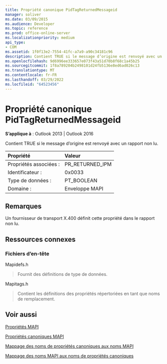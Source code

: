 ```yaml
---
title: Propriété canonique PidTagReturnedMessageid
manager: soliver
ms.date: 03/09/2015
ms.audience: Developer
ms.topic: reference
ms.prod: office-online-server
ms.localizationpriority: medium
api_type:
- COM
ms.assetid: 1f0f13e2-7554-41fc-a7a9-a90c34181c96
description: Contient TRUE si le message d’origine est renvoyé avec un rapport non lu. Un fournisseur de transport X.400 définit cette propriété dans le rapport non lu.
ms.openlocfilehash: 9d6996ee333657e073f43a51d70b8f68c1a45b25
ms.sourcegitcommit: 1f8a789204b2498101d24fb5136e8ed6ad026c13
ms.translationtype: MT
ms.contentlocale: fr-FR
ms.lasthandoff: 03/29/2022
ms.locfileid: "64523456"
---
```

# <a name="pidtagreturnedmessageid-canonical-property"></a>Propriété canonique PidTagReturnedMessageid

  
  
**S’applique à** : Outlook 2013 | Outlook 2016 
  
Contient TRUE si le message d’origine est renvoyé avec un rapport non lu.
  
|Propriété |Valeur |
|:-----|:-----|
|Propriétés associées :  <br/> |PR_RETURNED_IPM  <br/> |
|Identificateur :  <br/> |0x0033  <br/> |
|Type de données :  <br/> |PT_BOOLEAN  <br/> |
|Domaine :  <br/> |Enveloppe MAPI  <br/> |
   
## <a name="remarks"></a>Remarques

Un fournisseur de transport X.400 définit cette propriété dans le rapport non lu.
  
## <a name="related-resources"></a>Ressources connexes

### <a name="header-files"></a>Fichiers d’en-tête

Mapidefs.h
  
> Fournit des définitions de type de données.
    
Mapitags.h
  
> Contient les définitions des propriétés répertoriées en tant que noms de remplacement.
    
## <a name="see-also"></a>Voir aussi



[Propriétés MAPI](mapi-properties.md)
  
[Propriétés canoniques MAPI](mapi-canonical-properties.md)
  
[Mappage des noms de propriétés canoniques aux noms MAPI](mapping-canonical-property-names-to-mapi-names.md)
  
[Mappage des noms MAPI aux noms de propriétés canoniques](mapping-mapi-names-to-canonical-property-names.md)

